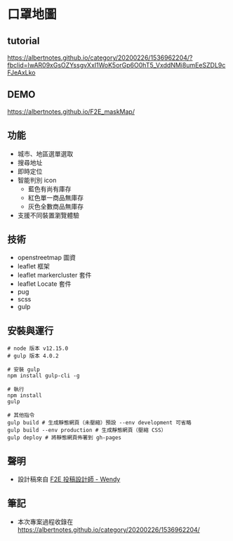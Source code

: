 # 口罩地圖

## tutorial
https://albertnotes.github.io/category/20200226/1536962204/?fbclid=IwAR09xGsOZYssgvXxI1WoK5orGp6O0hT5_VxddNMi8umEeSZDL9cFJeAxLko

## DEMO

https://albertnotes.github.io/F2E_maskMap/

## 功能

- 城市、地區選單選取
- 搜尋地址
- 即時定位
- 智能判別 icon 
  - 藍色有尚有庫存 
  - 紅色單一商品無庫存
  - 灰色全數商品無庫存
- 支援不同裝置瀏覽體驗

## 技術

- openstreetmap 圖資
- leaflet 框架
- leaflet markercluster 套件
- leaflet Locate 套件
- pug
- scss
- gulp

## 安裝與運行

```
# node 版本 v12.15.0
# gulp 版本 4.0.2

# 安裝 gulp
npm install gulp-cli -g

# 執行
npm install
gulp

# 其他指令
gulp build # 生成靜態網頁（未壓縮）預設 --env development 可省略
gulp build --env production # 生成靜態網頁（壓縮 CSS）
gulp deploy # 將靜態網頁佈署到 gh-pages
```

## 聲明

- 設計稿來自 [F2E 投稿設計師 - Wendy](https://challenge.thef2e.com/user/2259)

## 筆記

- 本次專案過程收錄在 https://albertnotes.github.io/category/20200226/1536962204/ 
